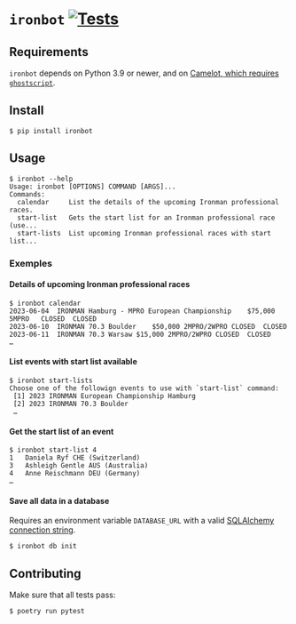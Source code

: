 # `ironbot` [![Tests](https://github.com/cuducos/ironbot/actions/workflows/tests.yml/badge.svg)](https://github.com/cuducos/ironbot/actions/workflows/tests.yml)

## Requirements

 `ironbot` depends on Python 3.9 or newer, and on [Camelot, which requires `ghostscript`](https://camelot-py.readthedocs.io/en/master/user/install-deps.html).

## Install

```console
$ pip install ironbot
```

## Usage

```console
$ ironbot --help
Usage: ironbot [OPTIONS] COMMAND [ARGS]...
Commands:
  calendar     List the details of the upcoming Ironman professional races.
  start-list   Gets the start list for an Ironman professional race (use...
  start-lists  List upcoming Ironman professional races with start list...
```

### Exemples

#### Details of upcoming Ironman professional races

```console
$ ironbot calendar
2023-06-04	IRONMAN Hamburg - MPRO European Championship	$75,000	5MPRO	CLOSED	CLOSED
2023-06-10	IRONMAN 70.3 Boulder	$50,000	2MPRO/2WPRO	CLOSED	CLOSED
2023-06-11	IRONMAN 70.3 Warsaw	$15,000	2MPRO/2WPRO	CLOSED	CLOSED
…
```

#### List events with start list available

```console
$ ironbot start-lists
Choose one of the followign events to use with `start-list` command:
 [1] 2023 IRONMAN European Championship Hamburg
 [2] 2023 IRONMAN 70.3 Boulder
 …
```

#### Get the start list of an event

```console
$ ironbot start-list 4
1	Daniela Ryf	CHE (Switzerland)
3	Ashleigh Gentle	AUS (Australia)
4	Anne Reischmann	DEU (Germany)
…
```

#### Save all data in a database

Requires an environment variable `DATABASE_URL` with a valid [SQLAlchemy connection string](https://docs.sqlalchemy.org/en/14/core/engines.html#database-urls).

```console
$ ironbot db init
```

## Contributing

Make sure that all tests pass:

```console
$ poetry run pytest
```
